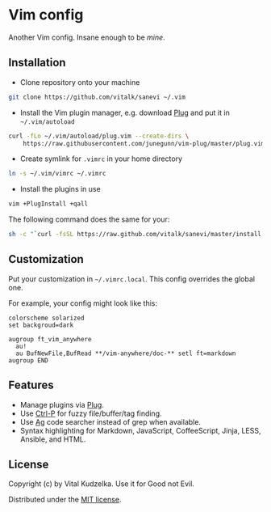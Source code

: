 # Vim config

Another Vim config. Insane enough to be *mine*.

## Installation

- Clone repository onto your machine

```sh
git clone https://github.com/vitalk/sanevi ~/.vim
```

- Install the Vim plugin manager, e.g. download [Plug](https://github.com/junegunn/vim-plug) and put it in `~/.vim/autoload`

```sh
curl -fLo ~/.vim/autoload/plug.vim --create-dirs \
    https://raw.githubusercontent.com/junegunn/vim-plug/master/plug.vim
```

- Create symlink for `.vimrc` in your home directory

```sh
ln -s ~/.vim/vimrc ~/.vimrc
```

- Install the plugins in use

```sh
vim +PlugInstall +qall
```

The following command does the same for your:

```sh
sh -c "`curl -fsSL https://raw.github.com/vitalk/sanevi/master/install.sh`"
```

## Customization

Put your customization in `~/.vimrc.local`. This config overrides the global
one.

For example, your config might look like this:

```vim
colorscheme solarized
set backgroud=dark

augroup ft_vim_anywhere
  au!
  au BufNewFile,BufRead **/vim-anywhere/doc-** setl ft=markdown
augroup END
```

## Features

- Manage plugins via [Plug](https://github.com/junegunn/vim-plug).
- Use [Ctrl-P](https://github.com/kien/ctrlp.vim) for fuzzy file/buffer/tag finding.
- Use [Ag](https://github.com/ggreer/the_silver_searcher) code searcher instead of grep when available.
- Syntax highlighting for Markdown, JavaScript, CoffeeScript, Jinja, LESS, Ansible, and HTML.

## License

Copyright (c) by Vital Kudzelka. Use it for Good not Evil.

Distributed under the [MIT license](http://mit-license.org/vitalk).
